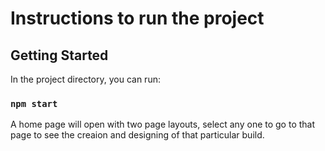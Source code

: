 # Instructions to run the project

## Getting Started
In the project directory, you can run:
### `npm start`
A home page will open with two page layouts, select any one to go to that page to see the creaion and designing of that particular build.